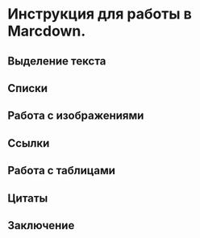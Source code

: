 # Инструкция для работы в Marcdown.

## Выделение текста
## Списки

## Работа с изображениями
## Ссылки

## Работа с таблицами
## Цитаты

## Заключение



